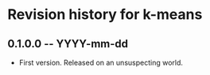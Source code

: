# Revision history for k-means

## 0.1.0.0 -- YYYY-mm-dd

* First version. Released on an unsuspecting world.
